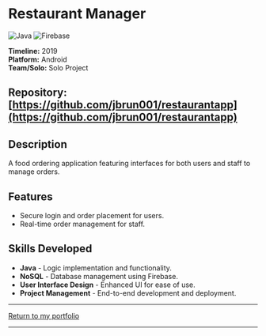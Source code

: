# Restaurant Manager 
![Java](https://img.shields.io/badge/Java-%23ED8B00.svg?style=for-the-badge&logo=openjdk&logoColor=white) ![Firebase](https://img.shields.io/badge/Firebase-%23FFCA28.svg?style=for-the-badge&logo=firebase&logoColor=white)

**Timeline:** 2019  
**Platform:** Android  
**Team/Solo:** Solo Project  

**Repository:** [https://github.com/jbrun001/restaurantapp](https://github.com/jbrun001/restaurantapp)
---

## Description
A food ordering application featuring interfaces for both users and staff to manage orders.

## Features
- Secure login and order placement for users.
- Real-time order management for staff.

## Skills Developed
- **Java** - Logic implementation and functionality.  
- **NoSQL** - Database management using Firebase.  
- **User Interface Design** - Enhanced UI for ease of use.  
- **Project Management** - End-to-end development and deployment.

---
[Return to my portfolio](https://jbrun001.github.io/allprojects.html)

---
